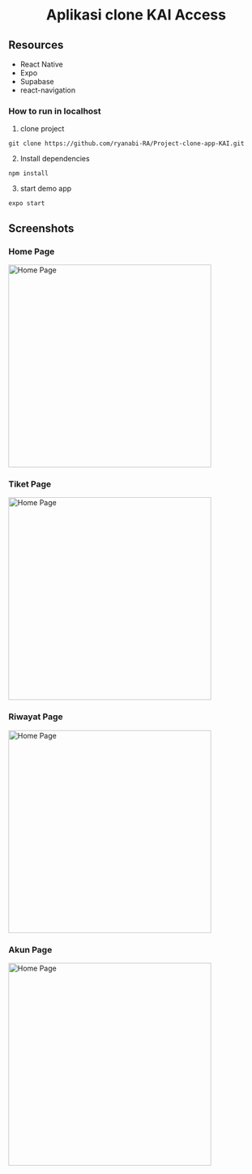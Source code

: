 <h1 align="center">Aplikasi clone KAI Access</h1>

## Resources
-   React Native
-   Expo
-   Supabase
-   react-navigation

### How to run in localhost

1. clone project
```
git clone https://github.com/ryanabi-RA/Project-clone-app-KAI.git
```
2. Install dependencies
```
npm install
```
3. start demo app
```
expo start
```

## Screenshots
<h3>Home Page</h3>
<img src="./screenshot/Screenshot_20221216-133600_Expo%20Go.png" alt="Home Page" width="400px" align="center">
<h3>Tiket Page</h3>
<img src="./screenshot/Screenshot_20221216-133858_Expo%20Go.png" alt="Home Page" width="400px" align="center">
<h3>Riwayat Page</h3>
<img src="./screenshot/Screenshot_20221216-133737_Expo%20Go.png" alt="Home Page" width="400px" align="center">
<h3>Akun Page</h3>
<img src="./screenshot/Screenshot_20221216-133650_Expo%20Go.png" alt="Home Page" width="400px" align="center">
